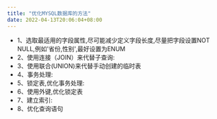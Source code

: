 ```yaml
---
title: "优化MYSQL数据库的方法"
date: 2022-04-13T20:06:04+08:00
---
```


* 1、选取最适用的字段属性,尽可能减少定义字段长度,尽量把字段设置NOT NULL,例如'省份,性别',最好设置为ENUM
* 2、使用连接（JOIN）来代替子查询:
* 3、使用联合(UNION)来代替手动创建的临时表
* 4、事务处理:
* 5、锁定表,优化事务处理:
* 6、使用外键,优化锁定表
* 7、建立索引:
* 8、优化查询语句